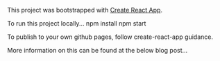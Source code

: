 This project was bootstrapped with [Create React App](https://github.com/facebookincubator/create-react-app).

To run this project locally...
npm install
npm start

To publish to your own github pages, follow create-react-app guidance.

More information on this can be found at the below blog post...
